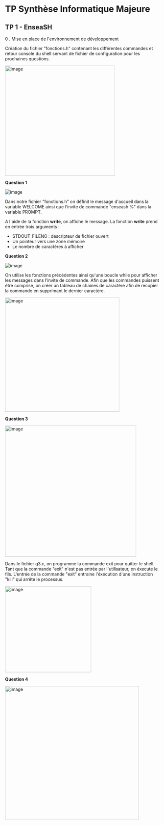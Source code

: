 # TP Synthèse Informatique Majeure
## TP 1 - EnseaSH

0 . Mise en place de l'environnement de développement 

Création du fichier "fonctions.h" contenant les différentes commandes et retour console du shell servant de fichier
de configuration pour les prochaines questions.

<img width="359" alt="image" src="https://github.com/Im4dENSEA/TPSyntheseInfo/assets/146735291/b8153274-d756-42c8-8e43-e0a5fe815619">


**Question 1** 


![image](https://github.com/Im4dENSEA/TPSyntheseInfo/assets/146735291/131f62d7-4b0b-42c5-a1d7-1b3efa76d208)

Dans notre fichier "fonctions.h" on définit le message d'accueil dans la variable WELCOME ainsi
que l'invite de commande "enseash %" dans la variable PROMPT.

 A l'aide de la fonction __write__, on affiche le message.
 La fonction __write__ prend en entrée trois arguments :
 - STDOUT_FILENO : descripteur de fichier ouvert
 - Un pointeur vers une zone mémoire
 - Le nombre de caractères à afficher


**Question 2**


![image](https://github.com/Im4dENSEA/TPSyntheseInfo/assets/146735291/122cf2ea-32aa-40f9-88db-bfdeaf8b6eec)

On utilise les fonctions précédentes ainsi qu'une boucle while pour afficher les messages dans l'invite de commande.
Afin que les commandes puissent être comprise, on créer un tableau de chaines de caractère afin de recopier la commande en supprimant 
le dernier caractère.


<img width="373" alt="image" src="https://github.com/Im4dENSEA/TPSyntheseInfo/assets/146735291/4bef2b74-99f2-4020-a566-2c9df1de987f">

**Question 3**


<img width="428" alt="image" src="https://github.com/Im4dENSEA/TPSyntheseInfo/assets/146735291/1cd4a0ea-9ad3-47b0-826e-73de2a932c8e">

Dans le fichier q3.c, on programme la commande exit pour quitter le shell.
Tant que la commande "exit" n'est pas entrée par l'utilisateur, on éxecute le fils. L'entrée de la commande "exit" entraine l'éxécution d'une instruction "kill" qui arrête le processus.

<img width="281" alt="image" src="https://github.com/Im4dENSEA/TPSyntheseInfo/assets/146735291/5b6de963-c3bf-4770-b600-8b9d58acff89">

**Question 4**


<img width="437" alt="image" src="https://github.com/Im4dENSEA/TPSyntheseInfo/assets/146735291/7322ba66-d5b4-4051-bdb0-f36063385b8c">



